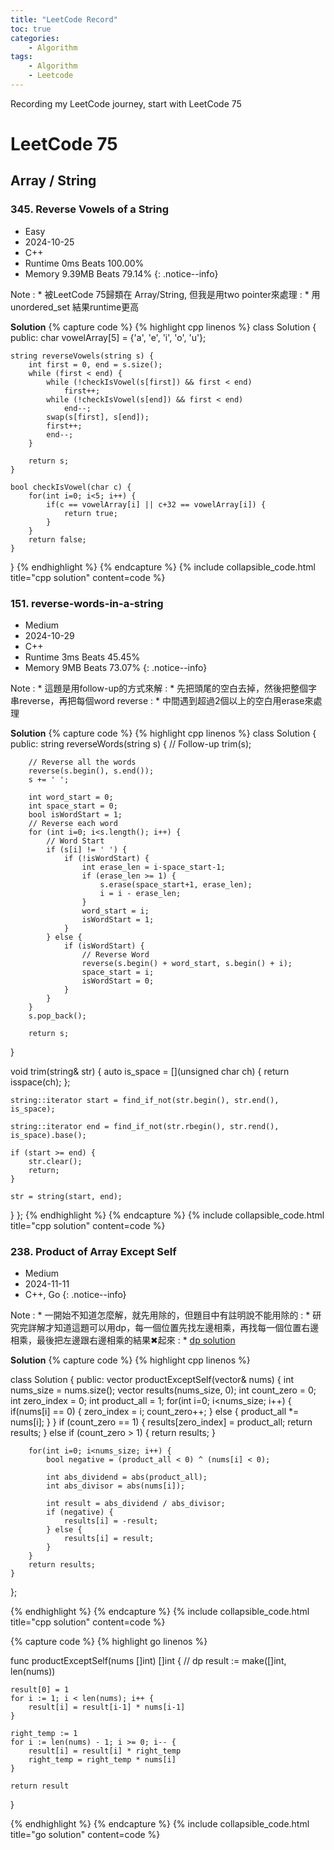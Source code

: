 ```yaml
---
title: "LeetCode Record"
toc: true
categories: 
    - Algorithm
tags: 
    - Algorithm
    - Leetcode
---
```

Recording my LeetCode journey, start with LeetCode 75

# LeetCode 75
## Array / String
### 345. Reverse Vowels of a String
* Easy
* 2024-10-25
* C++
* Runtime 0ms Beats 100.00%
* Memory 9.39MB Beats 79.14%
{: .notice--info}

Note
: * 被LeetCode 75歸類在 Array/String, 但我是用two pointer來處理
: * 用 unordered_set 結果runtime更高

<b>Solution</b>
{% capture code %}
{% highlight cpp linenos %}
class Solution {
public:
    char vowelArray[5] = {'a', 'e', 'i', 'o', 'u'};

    string reverseVowels(string s) {
        int first = 0, end = s.size();
        while (first < end) {
            while (!checkIsVowel(s[first]) && first < end)
                first++;
            while (!checkIsVowel(s[end]) && first < end)
                end--;
            swap(s[first], s[end]);
            first++;
            end--;
        }

        return s;
    }

    bool checkIsVowel(char c) {
        for(int i=0; i<5; i++) {
            if(c == vowelArray[i] || c+32 == vowelArray[i]) {
                return true;
            }
        }
        return false;
    }
}
{% endhighlight %}
{% endcapture %}
{% include collapsible_code.html title="cpp solution" content=code %}

### 151. reverse-words-in-a-string
* Medium
* 2024-10-29
* C++
* Runtime 3ms Beats 45.45%
* Memory 9MB Beats 73.07%
{: .notice--info}

Note
: * 這題是用follow-up的方式來解
: * 先把頭尾的空白去掉，然後把整個字串reverse，再把每個word reverse
: * 中間遇到超過2個以上的空白用erase來處理

<b>Solution</b>
{% capture code %}
{% highlight cpp linenos %}
class Solution {
public:
    string reverseWords(string s) {
        // Follow-up
        trim(s);

        // Reverse all the words
        reverse(s.begin(), s.end());
        s += ' ';

        int word_start = 0;
        int space_start = 0;
        bool isWordStart = 1;
        // Reverse each word
        for (int i=0; i<s.length(); i++) {
            // Word Start
            if (s[i] != ' ') {
                if (!isWordStart) {
                    int erase_len = i-space_start-1;
                    if (erase_len >= 1) {
                        s.erase(space_start+1, erase_len);
                        i = i - erase_len;
                    }
                    word_start = i;
                    isWordStart = 1;
                }
            } else {
                if (isWordStart) {
                    // Reverse Word
                    reverse(s.begin() + word_start, s.begin() + i);
                    space_start = i;
                    isWordStart = 0;
                }
            }
        }
        s.pop_back();

        return s;
   }

void trim(string& str) {
    auto is_space = [](unsigned char ch) { return isspace(ch); };

    string::iterator start = find_if_not(str.begin(), str.end(), is_space);

    string::iterator end = find_if_not(str.rbegin(), str.rend(), is_space).base();

    if (start >= end) {
        str.clear();
        return;
    }

    str = string(start, end);
}
};
{% endhighlight %}
{% endcapture %}
{% include collapsible_code.html title="cpp solution" content=code %}

### 238. Product of Array Except Self
* Medium
* 2024-11-11
* C++, Go
{: .notice--info}

Note
: * 一開始不知道怎麼解，就先用除的，但題目中有註明說不能用除的
: * 研究完詳解才知道這題可以用dp，每一個位置先找左邊相️乘，再找每一個位置右邊相乘，最後把左邊跟右邊相乘的結果️✖起來
: * [dp solution](https://leetcode.com/problems/product-of-array-except-self/solutions/3186745/best-c-3-solution-dp-space-optimization-brute-force-optimize-one-stop-solution)

<b>Solution</b>
{% capture code %}
{% highlight cpp linenos %}

class Solution {
public:
    vector<int> productExceptSelf(vector<int>& nums) {
        int nums_size = nums.size();
        vector<int> results(nums_size, 0);
        int count_zero = 0;
        int zero_index = 0;
        int product_all = 1;
        for(int i=0; i<nums_size; i++) {
            if(nums[i] == 0) {
                zero_index = i;
                count_zero++;
            } else {
                product_all *= nums[i];
            }
        }
        if (count_zero == 1) {
            results[zero_index] = product_all;
            return results;
        } else if (count_zero > 1) {
            return results;
        }

        for(int i=0; i<nums_size; i++) {
            bool negative = (product_all < 0) ^ (nums[i] < 0);

            int abs_dividend = abs(product_all);
            int abs_divisor = abs(nums[i]);

            int result = abs_dividend / abs_divisor;
            if (negative) {
                results[i] = -result;
            } else {
                results[i] = result;
            }
        }
        return results;
    }
};

{% endhighlight %}
{% endcapture %}
{% include collapsible_code.html title="cpp solution" content=code %}

{% capture code %}
{% highlight go linenos %}

func productExceptSelf(nums []int) []int {
	// dp
	result := make([]int, len(nums))

	result[0] = 1
	for i := 1; i < len(nums); i++ {
		result[i] = result[i-1] * nums[i-1]
	}

	right_temp := 1
	for i := len(nums) - 1; i >= 0; i-- {
		result[i] = result[i] * right_temp
		right_temp = right_temp * nums[i]
	}

	return result
}

{% endhighlight %}
{% endcapture %}
{% include collapsible_code.html title="go solution" content=code %}